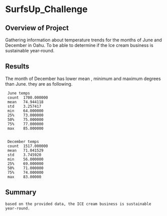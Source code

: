 # SurfsUp_Challenge

## Overview of Project 
   Gathering information about temperature trends for the months of June and December in Oahu.
   To be able to determine if the Ice cream business is sustainable year-round.


## Results
   The month of December has lower mean , minimum and maximum degrees than June. they are as following.

     June temps
     count	1700.000000
     mean	74.944118
     std	3.257417
     min	64.000000
     25%	73.000000
     50%	75.000000
     75%	77.000000
     max	85.000000


     December temps
     count	1517.000000
     mean	71.041529
     std	3.745920
     min	56.000000
     25%	69.000000
     50%	71.000000
     75%	74.000000
     max	83.00000



## Summary 
    based on the provided data, the ICE cream business is sustainable year-round.


